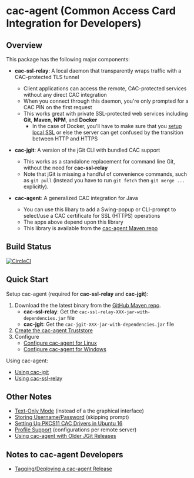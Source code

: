 cac-agent (Common Access Card Integration for Developers)
================

Overview
----------------

This package has the following major components:

* **cac-ssl-relay**: A local daemon that transparently wraps traffic with a CAC-protected TLS tunnel
	* Client applications can access the remote, CAC-protected services without any direct CAC integration
	* When you connect through this daemon, you're only prompted for a CAC PIN on the first request
	* This works great with private SSL-protected web services including **Git**, **Maven**, **NPM**, and **Docker**
		* In the case of Docker, you'll have to make sure that you [setup local SSL](docs/Using-local-ssl-with-ssl-relay.md) or else the server can get confused by the transition between HTTP and HTTPS

* **cac-jgit**: A version of the jGit CLI with bundled CAC support
	* This works as a standalone replacement for command line Git, without the need for **cac-ssl-relay**
	* Note that jGit is missing a handful of convenience commands, such as `git pull` (instead you have to run `git fetch` then `git merge ...` explicitly).

* **cac-agent**: A generalized CAC integration for Java
	* You can use this libary to add a Swing-popup or CLI-prompt to select/use a CAC certificate for SSL (HTTPS) operations
	* The apps above depend upon this library
	* This library is available from the [cac-agent Maven repo](https://github.com/MoebiusSolutions/cac-agent.mvn.git)


Build Status
----------------

[![CircleCI](https://circleci.com/gh/MoebiusSolutions/cac-agent.svg?style=svg)](https://circleci.com/gh/MoebiusSolutions/cac-agent)


Quick Start
----------------

Setup cac-agent (required for **cac-ssl-relay** and **cac-jgit**):

1. Download the the latest binary from the [GitHub Maven repo](https://github.com/MoebiusSolutions/cac-agent.mvn/tree/master/com/github/MoebiusSolutions).
	* **cac-ssl-relay**: Get the `cac-ssl-relay-XXX-jar-with-dependencies.jar` file
	* **cac-jgit**: Get the `cac-jgit-XXX-jar-with-dependencies.jar` file
2. [Create the cac-agent Truststore](docs/Create-the-cac-agent-Truststore.md)
3. Configure
	* [Configure cac-agent for Linux](docs/Configure-cac-agent-for-Linux.md)
	* [Configure cac-agent for Windows](docs/Configure-cac-agent-for-Windows.md)

Using cac-agent:

* [Using cac-jgit](docs/Using-cac-agent-with-Git.md)
* [Using cac-ssl-relay](docs/Using-cac-agent-with-ssl-relay.md)


Other Notes
----------------

* [Text-Only Mode](docs/Text-Only-Mode.md) (instead of a the graphical interface)
* [Storing Username/Password](docs/Storing-Username-Password.md) (skipping prompt)
* [Setting Up PKCS11 CAC Drivers in Ubuntu 16](docs/Setting-Up-PKCS11-CAC-Drivers-in-Ubuntu-16.md)
* [Profile Support](docs/Profile-Support.md) (configurations per remote server)
* [Using cac-agent with Older JGit Releases](docs/Using-cac-agent-with-Older-JGit-Releases.md)


Notes to cac-agent Developers
----------------

* [Tagging/Deploying a cac-agent Release](docs/Tagging-Deploying-a-cac-agent-Release.md)
